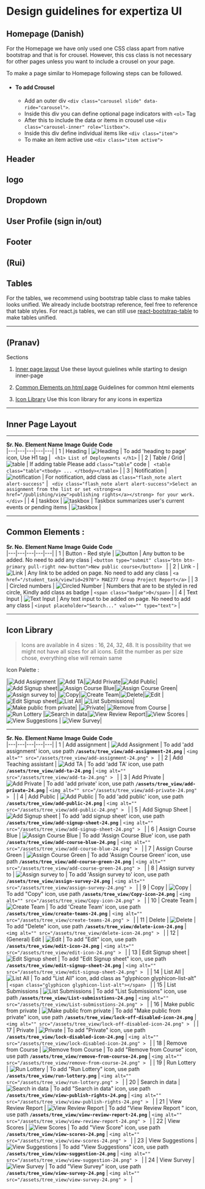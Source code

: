 # Design guidelines for expertiza UI



## Homepage (Danish)

For the Homepage we have only used one CSS class apart from native bootstrap and that is for crousel. However, this css class is not necessary for other pages unless you want to include a crousel on your page. 

To make a page similar to Homepage following steps can be followed.

* #### To add Crousel


   - Add an outer div `<div class="carousel slide" data-ride="carousel">`.
   + Inside this div you can define optional page indicators with `<ol>` Tag
   - After this to include the data or items in crousel use `<div class="carousel-inner" role="listbox">`.
   - Inside this div define individual items like `<div class="item">` 
   - To make an item active use `<div class="item active">`
   







## Header 
## logo

## Dropdown

## User Profile (sign in/out)

## Footer



## (Rui)

## Tables 

For the tables, we recommend using bootstrap table class to make tables looks unified. We already include bootstrap reference, feel free to reference that table styles. For react.js tables, we can still use [react-bootstrap-table](http://allenfang.github.io/react-bootstrap-table/) to make tables unified.

---

## (Pranav)

Sections 

1. [Inner page layout](https://github.com/pranav-firake/expertiza/blob/master/design_guidelines.md#inner-page-layout)
   Use these layout guielines while starting to design inner-page
   
2. [Common Elements on html page](https://github.com/pranav-firake/expertiza/blob/master/design_guidelines.md#common-elements-)
   Guidelines for common html elements
   
3. [Icon Library](https://github.com/pranav-firake/expertiza/blob/master/design_guidelines.md#icon-library)
   Use this Icon library for any icons in expertiza
   
   
---

## Inner Page Layout  
   
---
**Sr. No.**
**Element Name**
**Image**
**Guide**
**Code**	
|---|---|---|---|---|
|  1 |  Heading | ![Heading](Design_Images/image33.PNG)  | To add 'heading to page' icon,  Use H1 tag | ```  <h1> List of Deployments </h1> ``` |
|  2 |  Table / Grid | ![table](Design_Images/image7.png)  | If adding table Please add ```class=”table”``` code | ```  <table class="table"<tbody> ... </tbody></table> ``` |
|  3 |  Notification | ![notification](Design_Images/image2.png)  | For notification, add class as ```class="flash_note alert alert-success"``` | ```  <div class="flash_note alert alert-success">Select an assignment from the list or set <strong><a href="/publishing/view">publishing rights</a></strong> for your work. </div> ``` |
|  4 |  taskbox | ![taskbox](Design_Images/image12.png)  | Taskbox summarizes user's current events or pending items  | ![taskbox](Design_Images/image34.PNG) |





---

## Common Elements : 

**Sr. No.**
**Element Name**
**Image**
**Guide**
**Code**	
|---|---|---|---|---|
|  1 |  Button - Red style | ![button](Design_Images/image5.png)  | Any button to be added. No need to add any class  | ```<button type="submit" class="btn btn-primary pull-right new-button">New public course</button> ``` |
|  2 |  Link -  | ![Link](Design_Images/image13.png)  |  Any link to be added on page. No need to add any class | ``` <a href="/student_task/view?id=2970"> MAE277 Group Project Report</a> ```  |
|  3 |  Circled numbers | ![Circled Number](Design_Images/image3.png)  |  Numbers that are to be styled in red circle, Kindly add class as badge | ``` <span class="badge">0</span> ```  |
|  4 |  Text Input | ![Text Input](Design_Images/image9.png)  | Any text input to be added on page. No need to add any class  |  ``` <input placeholder="Search..." value="" type="text"> ``` |


---

## Icon Library 

> Icons are available in 4 sizes : 16, 24, 32, 48. It is possibility that we might not have all sizes for all icons.
> Edit the number as per size chose, everything else will remain same

Icon Palette : 

|![Add Assignment](Design_Images/image4.png) |![Add TA](Design_Images/image16.png)|![Add Private](Design_Images/image18.png)|![Add Public](Design_Images/image19.png)|![Add Signup sheet](Design_Images/image20.png)|![Assign Course Blue](Design_Images/image21.png)|![Assign Course Green](Design_Images/image22.png)|![Assign survey to](Design_Images/image11.png)|
|![Copy](Design_Images/image1.png)|![Create Team](Design_Images/image6.png)|![Delete](Design_Images/image15.png)|![Edit](Design_Images/image14.png) |![Edit Signup sheet](Design_Images/image23.png)|![List All](Design_Images/image8.png)| ![List Submissions](Design_Images/image24.png)| ![Make public from private](Design_Images/image10.png)|
|![Private](Design_Images/image25.png)| ![Remove from Course](Design_Images/image26.png) |![Run Lottery](Design_Images/image27.png)  |![Search in data](Design_Images/image28.png)|![View Review Report](Design_Images/image29.png)|![View Scores](Design_Images/image30.png) |![View Suggestions](Design_Images/image31.png) | ![View Survey](Design_Images/image31.png)|

---

**Sr. No.**
**Element Name**
**Image**
**Guide**
**Code**		
|---|---|---|---|---|
|  1 |  Add assignment | ![Add Assignment](Design_Images/image4.png)  | To add 'add assignment' icon, use path **```/assets/tree_view/add-assignment-24.png```** | ```<img alt="" src="/assets/tree_view/add-assignment-24.png" > ``` |
|  2 |  Add Teaching assistant | ![Add TA](Design_Images/image16.png)  | To add 'add TA' icon, use path **```/assets/tree_view/add-ta-24.png```** | ```<img alt="" src="/assets/tree_view/add-ta-24.png" > ``` |
|  3 |  Add Private | ![Add Private](Design_Images/image18.png)  | To add 'add private' icon, use path **```/assets/tree_view/add-private-24.png```** | ```<img alt="" src="/assets/tree_view/add-private-24.png" > ``` |
|  4 |  Add Public | ![Add Public](Design_Images/image19.png)  | To add 'add public' icon, use path **```/assets/tree_view/add-public-24.png```** | ```<img alt="" src="/assets/tree_view/add-public-24.png" > ``` |
|  5 |  Add Signup Sheet | ![Add Signup sheet](Design_Images/image20.png)  | To add 'add signup sheet' icon, use path **```/assets/tree_view/add-signup-sheet-24.png```** | ```<img alt="" src="/assets/tree_view/add-signup-sheet-24.png" > ``` |
|  6 |  Assign Course Blue | ![Assign Course Blue](Design_Images/image21.png)  | To add 'Assign Course Blue' icon, use path **```/assets/tree_view/add-course-blue-24.png```** | ```<img alt="" src="/assets/tree_view/add-course-blue-24.png" > ``` |
|  7 |  Assign Course Green | ![Assign Course Green](Design_Images/image22.png)  | To add 'Assign Course Green' icon, use path **```/assets/tree_view/add-course-green-24.png```** | ```<img alt="" src="/assets/tree_view/add-course-green-24.png" > ``` |
|  8 |  Assign survey to | ![Assign survey to](Design_Images/image11.png)  | To add 'Assign survey to' icon, use path **```/assets/tree_view/assign-survey-24.png```** | ```<img alt="" src="/assets/tree_view/assign-survey-24.png" > ``` |
|  9 |  Copy | ![Copy](Design_Images/image1.png)  | To add "Copy" icon, use path **```/assets/tree_view/Copy-icon-24.png```** | ```<img alt="" src="/assets/tree_view/Copy-icon-24.png" > ``` |
|  10 |  Create Team | ![Create Team](Design_Images/image6.png)  | To add 'Create Team' icon, use path **```/assets/tree_view/create-teams-24.png```** | ```<img alt="" src="/assets/tree_view/create-teams-24.png" > ``` |
|  11 |  Delete | ![Delete](Design_Images/image15.png)  | To add "Delete" icon, use path **```/assets/tree_view/delete-icon-24.png```** | ```<img alt="" src="/assets/tree_view/delete-icon-24.png" > ``` |
|  12 |  (General) Edit | ![Edit](Design_Images/image14.png)  | To add "Edit" icon, use path **```/assets/tree_view/edit-icon-24.png```** | ```<img alt="" src="/assets/tree_view/edit-icon-24.png" > ``` |
|  13 |  Edit Signup sheet | ![Edit Signup sheet](Design_Images/image23.png)  | To add "Edit Signup sheet" icon, use path **```/assets/tree_view/edit-signup-sheet-24.png```** | ```<img alt="" src="/assets/tree_view/edit-signup-sheet-24.png" > ``` |
|  14 |  List All | ![List All](Design_Images/image8.png)  | To add "List All" icon, add class as "glyphicon glyphicon-list-alt" | ```<span class="glyphicon glyphicon-list-alt"></span> ``` |
|  15 |  List Submissions | ![List Submissions](Design_Images/image24.png)  | To add "List Submissions" icon, use path **```/assets/tree_view/List-submisstions-24.png```** | ```<img alt="" src="/assets/tree_view/List-submisstions-24.png" > ``` |
|  16 |  Make public from private | ![Make public from private](Design_Images/image10.png)  | To add "Make public from private" icon,  use path **```/assets/tree_view/lock-off-disabled-icon-24.png```**   | ```<img alt="" src="/assets/tree_view/lock-off-disabled-icon-24.png" > ``` |
|  17 |  Private | ![Private](Design_Images/image25.png)  | To add "Private" icon,  use path **```/assets/tree_view/lock-disabled-icon-24.png```**   | ```<img alt="" src="/assets/tree_view/lock-disabled-icon-24.png" > ``` |
|  18 |  Remove from Course | ![Remove from Course](Design_Images/image26.png)  | To add "Remove from Course" icon,  use path **```/assets/tree_view/remove-from-course-24.png```**   | ```<img alt="" src="/assets/tree_view/remove-from-course-24.png" > ``` |
|  19 |  Run Lottery | ![Run Lottery](Design_Images/image27.png)  | To add "Run Lottery" icon,  use path **```/assets/tree_view/run-lottery.png```**   | ```<img alt="" src="/assets/tree_view/run-lottery.png" > ``` |
|  20 |  Search in data | ![Search in data](Design_Images/image28.png)  | To add "Search in data" icon,  use path **```/assets/tree_view/view-publish-rights-24.png```**   | ```<img alt="" src="/assets/tree_view/view-publish-rights-24.png" > ``` |
|  21 |  View Review Report | ![View Review Report](Design_Images/image29.png)  | To add "View Review Report " icon,  use path **```/assets/tree_view/view-review-report-24.png```**   | ```<img alt="" src="/assets/tree_view/view-review-report-24.png" > ``` |
|  22 |  View Scores | ![View Scores](Design_Images/image30.png)  | To add "View Score" icon,  use path **```/assets/tree_view/view-scores-24.png```**   | ```<img alt="" src="/assets/tree_view/view-scores-24.png" > ``` |
|  23 |  View Suggestions | ![View Suggestions](Design_Images/image31.png)  | To add "View Suggestions" icon,  use path **```/assets/tree_view/view-suggestion-24.png```**   | ```<img alt="" src="/assets/tree_view/view-suggestion-24.png" > ``` |
|  24 |  View Survey | ![View Survey](Design_Images/image31.png)  | To add "View Survey" icon,  use path **```/assets/tree_view/view-survey-24.png```**   | ```<img alt="" src="/assets/tree_view/view-survey-24.png" > ``` |






